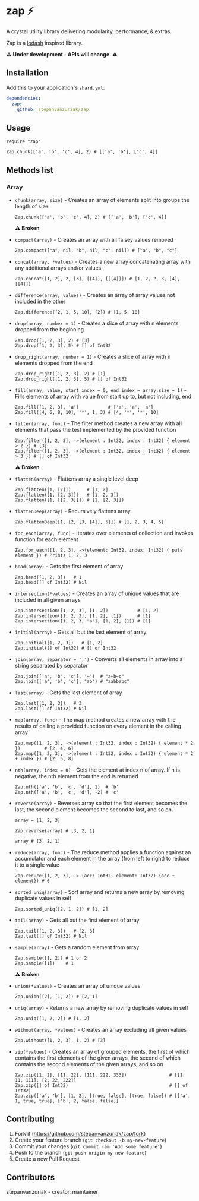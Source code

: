 # zap :zap:

A crystal utility library delivering modularity, performance, & extras.

Zap is a [lodash](https://lodash.com/) inspired library.

__:warning: Under development - APIs will change. :warning:__

## Installation

Add this to your application's `shard.yml`:

```yaml
dependencies:
  zap:
    github: stepanvanzuriak/zap
```

## Usage

```crystal
require "zap"

Zap.chunk(['a', 'b', 'c', 4], 2) # [['a', 'b'], ['c', 4]]
```

## Methods list

### Array

* `chunk(array, size)` - Creates an array of elements split into groups the length of size
  
  ```crystal
  Zap.chunk(['a', 'b', 'c', 4], 2) # [['a', 'b'], ['c', 4]]
  ```

  __:warning: Broken__
* `compact(array)` - Creates an array with all falsey values removed
  
  ```crystal
  Zap.compact(["a", nil, "b", nil, "c", nil]) # ["a", "b", "c"]
  ```

* `concat(array, *values)` - Creates a new array concatenating array with any additional arrays and/or values
  
  ```crystal
  Zap.concat([1, 2], 2, [3], [[4]], [[[4]]]) # [1, 2, 2, 3, [4], [[4]]]
  ```

* `difference(array, values)` - Creates an array of array values not included in the other
  
  ```crystal
  Zap.difference([2, 1, 5, 10], [2]) # [1, 5, 10]
  ```

* `drop(array, number = 1)` -  Creates a slice of array with n elements dropped from the beginning
  
  ```crystal
  Zap.drop([1, 2, 3], 2) # [3]
  Zap.drop([1, 2, 3], 5) # [] of Int32
  ```

* `drop_right(array, number = 1)` - Creates a slice of array with n elements dropped from the end
  
  ```crystal
  Zap.drop_right([1, 2, 3], 2) # [1]
  Zap.drop_right([1, 2, 3], 5) # [] of Int32
  ```

* `fill(array, value, start_index = 0, end_index = array.size + 1)` -  Fills elements of array with value from start up to, but not including, end

  ```crystal
  Zap.fill([1, 2, 3], 'a')           # ['a', 'a', 'a']
  Zap.fill([4, 6, 8, 10], '*', 1, 3) # [4, '*', '*', 10]
  ```

* `filter(array, func)` - The filter method creates a new array with all elements that pass the test implemented by the provided function

  ```crystal
  Zap.filter([1, 2, 3], ->(element : Int32, index : Int32) { element > 2 }) # [3]
  Zap.filter([1, 2, 3], ->(element : Int32, index : Int32) { element > 3 }) # [] of Int32
  ```

  __:warning: Broken__
* `flatten(array)` -  Flattens array a single level deep
  
  ```crystal
  Zap.flatten([1, [2]])      # [1, 2]
  Zap.flatten([1, [2, 3]])   # [1, 2, 3])
  Zap.flatten([1, [[2, 3]]]) # [1, [2, 3]])
  ```

* `flattenDeep(array)` - Recursively flattens array

  ```crystal
  Zap.flattenDeep([1, [2, [3, [4]], 5]]) # [1, 2, 3, 4, 5]
  ```
* `for_each(array, func)` - Iterates over elements of collection and invokes function for each element

  ```crystal
  Zap.for_each([1, 2, 3], ->(element: Int32, index: Int32) { puts element }) # Prints 1, 2, 3
   ```

* `head(array)` - Gets the first element of array

  ```crystal
  Zap.head([1, 2, 3])   # 1
  Zap.head([] of Int32) # Nil
  ```

* `intersection(*values)` - Creates an array of unique values that are included in all given arrays

  ```crystal
  Zap.intersection([1, 2, 3], [1, 2])           # [1, 2]
  Zap.intersection([1, 2, 3], [1, 2], [1])      # [1]
  Zap.intersection([1, 2, 3, "a"], [1, 2], [1]) # [1]
  ```

* `initial(array)` - Gets all but the last element of array

  ```crystal
  Zap.initial([1, 2, 3])   # [1, 2]
  Zap.initial([] of Int32) # [] of Int32
  ```

* `join(array, separator = ',')` - Converts all elements in array into a string separated by separator

  ```crystal
  Zap.join(['a', 'b', 'c'], '~')  # "a~b~c"
  Zap.join(['a', 'b', 'c'], "ab") # "aabbabc"
  ```

* `last(array)` - Gets the last element of array

  ```crystal
  Zap.last([1, 2, 3])   # 3
  Zap.last([] of Int32) # Nil
  ```
* `map(array, func)` - The map method creates a new array with the results of calling a provided function on every element in the calling array

  ```crystal
  Zap.map([1, 2, 3], ->(element : Int32, index : Int32) { element * 2 })         # [2, 4, 6]
  Zap.map([1, 2, 3], ->(element : Int32, index : Int32) { element * 2 + index }) # [2, 5, 8]
  ```

* `nth(array, index = 0)` - Gets the element at index n of array. If n is negative, the nth element from the end is returned

  ```crystal
  Zap.nth(['a', 'b', 'c', 'd'], 1)  # 'b'
  Zap.nth(['a', 'b', 'c', 'd'], -2) # 'c'
  ```

* `reverse(array)` - Reverses array so that the first element becomes the last, the second element becomes the second to last, and so on.

  ```crystal
  array = [1, 2, 3]

  Zap.reverse(array) # [3, 2, 1]

  array # [3, 2, 1]
  ```

* `reduce(array, func)` - The reduce method applies a function against an accumulator and each element in the array (from left to right) to reduce it to a single value

  ```crystal
  Zap.reduce([1, 2, 3], -> (acc: Int32, element: Int32) {acc + element}) # 6
  ```

* `sorted_uniq(array)` - Sort array and returns a new array by removing duplicate values in self
  
  ```crystal
  Zap.sorted_uniq([2, 1, 2]) # [1, 2]
  ```

* `tail(array)` - Gets all but the first element of array

  ```crystal
  Zap.tail([1, 2, 3])   # [2, 3]
  Zap.tail([] of Int32) # Nil 
  ```

* `sample(array)` - Gets a random element from array
  
  ```crystal
  Zap.sample([1, 2]) # 1 or 2
  Zap.sample([1])    # 1
  ```

  __:warning: Broken__
* `union(*values)` - Creates an array of unique values

  ```crystal
  Zap.union([2], [1, 2]) # [2, 1]
  ```

* `uniq(array)` - Returns a new array by removing duplicate values in self

  ```crystal
  Zap.uniq([1, 2, 2]) # [1, 2]
  ```

* `without(array, *values)` - Creates an array excluding all given values

  ```crystal
  Zap.without([1, 2, 3], 1, 2) # [3]
  ```

* `zip(*values)` - Creates an array of grouped elements, the first of which contains the first elements of the given arrays, the second of which contains the second elements of the given arrays, and so on
  
  ```crystal
  Zap.zip([1, 2], [11, 22], [111, 222, 333])                # [[1, 11, 111], [2, 22, 222]]
  Zap.zip([] of Int32)                                      # [] of Int32)
  Zap.zip(['a', 'b'], [1, 2], [true, false], [true, false]) # [['a', 1, true, true], ['b', 2, false, false]]
  ```

## Contributing

1. Fork it (https://github.com/stepanvanzuriak/zap/fork)
2. Create your feature branch (`git checkout -b my-new-feature`)
3. Commit your changes (`git commit -am 'Add some feature'`)
4. Push to the branch (`git push origin my-new-feature`)
5. Create a new Pull Request

## Contributors

stepanvanzuriak - creator, maintainer
